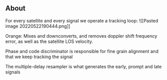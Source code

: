## About
For every satellite and every signal we operate a tracking loop:
![[Pasted image 20220522190444.png]]

Orange: Mixes and downconverts, and removes doppler shift frequency error, as well as the satellite LOS velocity. 

Phase and code discriminator is responsible for fine grain alignment and that we keep tracking the signal

The multiple-delay resampler is what generates the early, prompt and late signals